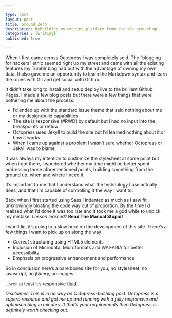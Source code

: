 ```yaml
---

type: post
layout: post
title: Ground Zero
description: Rebuilding my writing platform from the the ground up.
categories : [writing]
published: true

---
```


When I first came across Octopress I was completely sold. The “blogging for hackers” ethic seemed right up my street and came with all the existing features my Tumblr blog had but with the advantage of owning my own data. It also gave me an opportunity to learn the Markdown syntax and learn the ropes with Git and get social with Github.

It didn’t take long to install and setup deploy live to the brilliant Github Pages. I made a few blog posts but there were a few things that were bothering me about the process:

* I’d ended up with the standard issue theme that said nothing about me or my design/build capabilities
* The site is responsive (#RWD) by default but I had no input into the breakpoints or reflow
* Octopress uses Jekyll to build the site but I’d learned nothing about it or how it works
* When I came up against a problem I wasn’t sure whether Octopress or Jekyll was to blame

It was always my intention to customize the stylesheet at some point but when i got there, I wondered whether my time might be better spent addressing those aforementioned points, building something from the ground up, when and where I need it.

It’s important to me that I understand what the technology I use actually does, and that I’m capable of controlling it the way I want to.

Back when I first started using Sass I indented as much as I saw fit unknowingly bloating the code way out of proportion. By the time I’d realized what I’d done it was too late and it took me a god while to unpick my mistake. *Lesson learned?* **Read The Manual Stupid!**

I won’t lie, it’s going to a slow burn on the development of this site. There’s a few things I want to pick up on along the way:

* *Correct* structuring using HTML5 elements
* Inclusion of Microdata, Microformats and WAI-ARIA for better accessibility
* Emphasis on progressive enhancement and performance

So in conclusion here’s a bare bones site for you; no stylesheet, no javascript, no jQuery, no images…

…well at least it’s <del>responsive</del> <ins>fluid</ins>.

*Disclaimer: This is in no way an Octopress-bashing post. Octopress is a superb resource and got me up and running with a fully responsive and optimised blog in minutes. If that’s your requirements then Octopress is definitely worth checking out.*